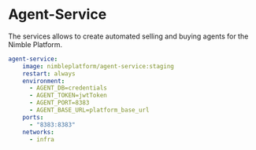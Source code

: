 # Agent-Service

The services allows to create automated selling and buying agents for the Nimble Platform.


```yaml
agent-service:
    image: nimbleplatform/agent-service:staging
    restart: always
    environment:
      - AGENT_DB=credentials
      - AGENT_TOKEN=jwtToken
      - AGENT_PORT=8383
      - AGENT_BASE_URL=platform_base_url
    ports:
      - "8383:8383"
    networks:
      - infra
```

